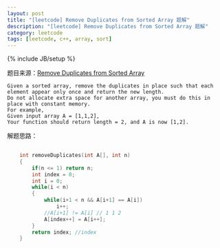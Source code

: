 ```yaml
---
layout: post
title: "[leetcode] Remove Duplicates from Sorted Array 题解"
description: "[leetcode] Remove Duplicates from Sorted Array 题解"
category: leetcode 
tags: [leetcode, c++, array, sort]
---
```

{% include JB/setup %}


题目来源：[Remove Duplicates from Sorted Array](https://oj.leetcode.com/problems/remove-duplicates-from-sorted-array/)

>
	Given a sorted array, remove the duplicates in place such that each element appear only once and return the new length.
	Do not allocate extra space for another array, you must do this in place with constant memory.
	For example,
	Given input array A = [1,1,2],
	Your function should return length = 2, and A is now [1,2].

解题思路：

```cpp
	
	int removeDuplicates(int A[], int n) 
    {
        if(n <= 1) return n;
        int index = 0;
        int i = 0;
        while(i < n)
        {
            while(i+1 < n && A[i+1] == A[i])
                i++;
            //A[i+1] != A[i] // 1 1 2
            A[index++] = A[i++];
        }
        return index; //index
    }
```


